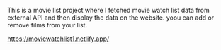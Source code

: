 This is a movie list project where I fetched movie watch list data from          
external API and then display the data on the website. yoou can add or remove films from your list.               
 
https://moviewatchlist1.netlify.app/      
